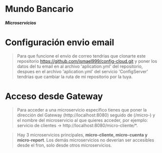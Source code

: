 # Mundo Bancario 
#### _Microservicios_

# Configuración envio email
> Para que funcione el envio de correo tendrias que clonarte este repositorio https://github.com/ismael999/config-cloud.git y poner los datos del tu email en al archivo 'aplication.yml' del repositorio, despues en el archivo 'aplication.yml' del servicio 'ConfigServer' tendrias que cambiar la ruta de mi repositorio por la tuya.

# Acceso desde Gateway
> Para acceder a una microservicio especifico tienes que poner la dirección del Gateway (http://localhost:8080) seguido de (/micro-) y el nombre del microservicio al que quieres acceder, por ejemplo: servicio de clientes -> http://localhost:8080/micro-cliente/*.

> Hay 3 microservicios principales, **micro-cliente, micro-cuenta y micro-report**. Los demás microservicios no deverían ser accesibles desde el fron, solo desde otros microservicios.
